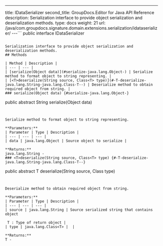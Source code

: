 ---
title: IDataSerializer
second_title: GroupDocs.Editor for Java API Reference
description: Serialization interface to provide object serialization and deserialization methods.
type: docs
weight: 21
url: /java/com.groupdocs.signature.domain.extensions.serialization/idataserializer/
---```
public interface IDataSerializer
```

Serialization interface to provide object serialization and deserialization methods.
## Methods

| Method | Description |
| --- | --- |
| [serialize(Object data)](#serialize-java.lang.Object-) | Serialize method to format object to string representing. |
| [<T>deserialize(String source, Class<T> type)](#-T-deserialize-java.lang.String-java.lang.Class-T--) | Deserialize method to obtain required object from string. |
### serialize(Object data) {#serialize-java.lang.Object-}
```
public abstract String serialize(Object data)
```


Serialize method to format object to string representing.

**Parameters:**
| Parameter | Type | Description |
| --- | --- | --- |
| data | java.lang.Object | Source object to serialize |

**Returns:**
java.lang.String - 
### <T>deserialize(String source, Class<T> type) {#-T-deserialize-java.lang.String-java.lang.Class-T--}
```
public abstract T <T>deserialize(String source, Class<T> type)
```


Deserialize method to obtain required object from string.

**Parameters:**
| Parameter | Type | Description |
| --- | --- | --- |
| source | java.lang.String | Source serialized string that contains object

 T : Type of return object |
| type | java.lang.Class<T> |  |

**Returns:**
T - 
